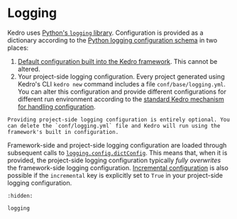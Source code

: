 # Logging


Kedro uses [Python's `logging` library](https://docs.python.org/3/library/logging.html). Configuration is provided as a dictionary according to the [Python logging configuration schema](https://docs.python.org/3/library/logging.config.html#logging-config-dictschema) in two places:
1. [Default configuration built into the Kedro framework](https://github.com/kedro-org/kedro/blob/main/kedro/framework/project/default_logging.yml). This cannot be altered.
2. Your project-side logging configuration. Every project generated using Kedro's CLI `kedro new` command includes a file `conf/base/logging.yml`. You can alter this configuration and provide different configurations for different run environment according to the [standard Kedro mechanism for handling configuration](../configuration/configuration_basics.md).

```{note}
Providing project-side logging configuration is entirely optional. You can delete the `conf/logging.yml` file and Kedro will run using the framework's built in configuration.
```

Framework-side and project-side logging configuration are loaded through subsequent calls to [`logging.config.dictConfig`](https://docs.python.org/3/library/logging.config.html#logging.config.dictConfig). This means that, when it is provided, the project-side logging configuration typically _fully overwrites_ the framework-side logging configuration. [Incremental configuration](https://docs.python.org/3/library/logging.config.html#incremental-configuration) is also possible if the `incremental` key is explicitly set to `True` in your project-side logging configuration.


```{toctree}
:hidden:

logging
```
